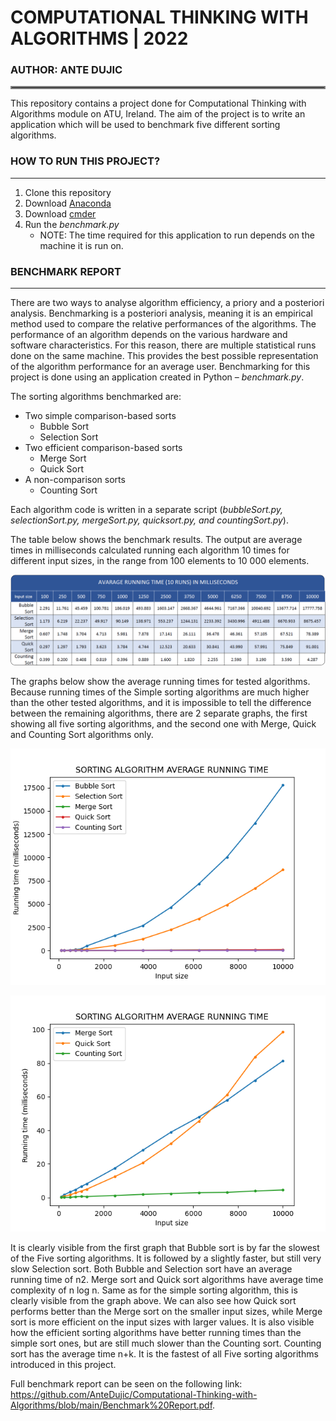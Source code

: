 # COMPUTATIONAL THINKING WITH ALGORITHMS | 2022
### AUTHOR: ANTE DUJIC
<hr style="border:2px solid gray"> </hr>

This repository contains a project done for Computational Thinking with Algorithms module on ATU, Ireland. The aim of the project is to write an application which will be used to benchmark five different sorting algorithms.

### HOW TO RUN THIS PROJECT?
***

1. Clone this repository
2. Download [Anaconda](https://docs.anaconda.com/anaconda/install/windows/)
3. Download [cmder](https://cmder.net/)
4. Run the *benchmark.py*
    - NOTE: The time required for this application to run depends on the machine it is run on.

### BENCHMARK REPORT
***

There are two ways to analyse algorithm efficiency, a priory and a posteriori analysis. Benchmarking is a posteriori analysis, meaning it is an empirical method used to compare the relative performances of the algorithms. The performance of an algorithm depends on the various hardware and software characteristics. For this reason, there are multiple statistical runs done on the same machine. This provides the best possible representation of the algorithm performance for an average user.
Benchmarking for this project is done using an application created in Python – *benchmark.py*. 

The sorting algorithms benchmarked are:
- Two simple comparison-based sorts
    - Bubble Sort
    - Selection Sort
- Two efficient comparison-based sorts
    - Merge Sort
    - Quick Sort
- A non-comparison sorts
    - Counting Sort

Each algorithm code is written in a separate script (*bubbleSort.py, selectionSort.py, mergeSort.py, quicksort.py, and countingSort.py*).

The table below shows the benchmark results. The output are average times in milliseconds calculated running each algorithm 10 times for different input sizes, in the range from 100 elements to 10 000 elements.

![](https://github.com/AnteDujic/Computational-Thinking-with-Algorithms/blob/main/Images/table.png)

The graphs below show the average running times for tested algorithms. Because running times of the Simple sorting algorithms are much higher than the other tested algorithms, and it is impossible to tell the difference between the remaining algorithms, there are 2 separate graphs, the first showing all five sorting algorithms, and the second one with Merge, Quick and Counting Sort algorithms only.

![](https://github.com/AnteDujic/Computational-Thinking-with-Algorithms/blob/main/Images/Running%20time_All.png)

![](https://github.com/AnteDujic/Computational-Thinking-with-Algorithms/blob/main/Images/Running%20time_MQC.png)


It is clearly visible from the first graph that Bubble sort is by far the slowest of the Five sorting algorithms. It is followed by a slightly faster, but still very slow Selection sort. Both Bubble and Selection sort have an average running time of n2. Merge sort and Quick sort algorithms have average time complexity of n log n. Same as for the simple sorting algorithm, this is clearly visible from the graph above. We can also see how Quick sort performs better than the Merge sort on the smaller input sizes, while Merge sort is more efficient on the input sizes with larger values. It is also visible how the efficient sorting algorithms have better running times than the simple sort ones, but are still much slower than the Counting sort. Counting sort has the average time n+k. It is the fastest of all Five sorting algorithms introduced in this project.

Full benchmark report can be seen on the following link: https://github.com/AnteDujic/Computational-Thinking-with-Algorithms/blob/main/Benchmark%20Report.pdf.